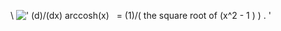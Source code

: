 \\
![' (d)/(dx) arccosh(x)   = (1)/( the square root of (x\^2 - 1 ) ) . '](../dictionary/equation_images/3912.1..png)
